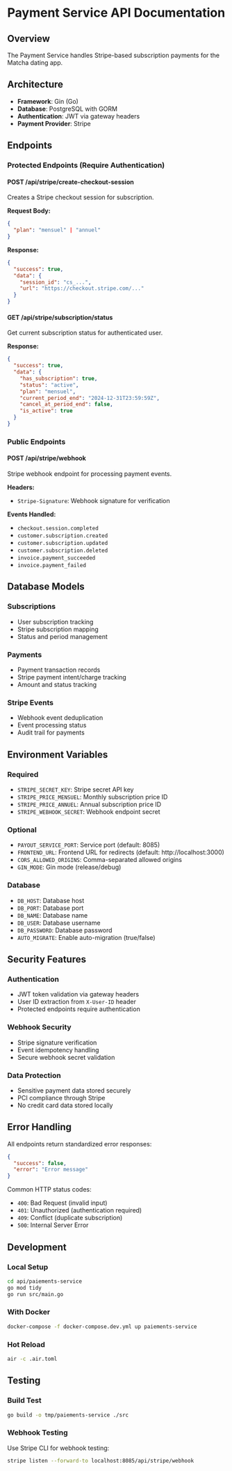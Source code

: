 # Payment Service API Documentation

## Overview
The Payment Service handles Stripe-based subscription payments for the Matcha dating app.

## Architecture
- **Framework**: Gin (Go)
- **Database**: PostgreSQL with GORM
- **Authentication**: JWT via gateway headers
- **Payment Provider**: Stripe

## Endpoints

### Protected Endpoints (Require Authentication)

#### POST /api/stripe/create-checkout-session
Creates a Stripe checkout session for subscription.

**Request Body:**
```json
{
  "plan": "mensuel" | "annuel"
}
```

**Response:**
```json
{
  "success": true,
  "data": {
    "session_id": "cs_...",
    "url": "https://checkout.stripe.com/..."
  }
}
```

#### GET /api/stripe/subscription/status
Get current subscription status for authenticated user.

**Response:**
```json
{
  "success": true,
  "data": {
    "has_subscription": true,
    "status": "active",
    "plan": "mensuel",
    "current_period_end": "2024-12-31T23:59:59Z",
    "cancel_at_period_end": false,
    "is_active": true
  }
}
```

### Public Endpoints

#### POST /api/stripe/webhook
Stripe webhook endpoint for processing payment events.

**Headers:**
- `Stripe-Signature`: Webhook signature for verification

**Events Handled:**
- `checkout.session.completed`
- `customer.subscription.created`
- `customer.subscription.updated`
- `customer.subscription.deleted`
- `invoice.payment_succeeded`
- `invoice.payment_failed`

## Database Models

### Subscriptions
- User subscription tracking
- Stripe subscription mapping
- Status and period management

### Payments
- Payment transaction records
- Stripe payment intent/charge tracking
- Amount and status tracking

### Stripe Events
- Webhook event deduplication
- Event processing status
- Audit trail for payments

## Environment Variables

### Required
- `STRIPE_SECRET_KEY`: Stripe secret API key
- `STRIPE_PRICE_MENSUEL`: Monthly subscription price ID
- `STRIPE_PRICE_ANNUEL`: Annual subscription price ID
- `STRIPE_WEBHOOK_SECRET`: Webhook endpoint secret

### Optional
- `PAYOUT_SERVICE_PORT`: Service port (default: 8085)
- `FRONTEND_URL`: Frontend URL for redirects (default: http://localhost:3000)
- `CORS_ALLOWED_ORIGINS`: Comma-separated allowed origins
- `GIN_MODE`: Gin mode (release/debug)

### Database
- `DB_HOST`: Database host
- `DB_PORT`: Database port
- `DB_NAME`: Database name
- `DB_USER`: Database username
- `DB_PASSWORD`: Database password
- `AUTO_MIGRATE`: Enable auto-migration (true/false)

## Security Features

### Authentication
- JWT token validation via gateway headers
- User ID extraction from `X-User-ID` header
- Protected endpoints require authentication

### Webhook Security
- Stripe signature verification
- Event idempotency handling
- Secure webhook secret validation

### Data Protection
- Sensitive payment data stored securely
- PCI compliance through Stripe
- No credit card data stored locally

## Error Handling

All endpoints return standardized error responses:

```json
{
  "success": false,
  "error": "Error message"
}
```

Common HTTP status codes:
- `400`: Bad Request (invalid input)
- `401`: Unauthorized (authentication required)
- `409`: Conflict (duplicate subscription)
- `500`: Internal Server Error

## Development

### Local Setup
```bash
cd api/paiements-service
go mod tidy
go run src/main.go
```

### With Docker
```bash
docker-compose -f docker-compose.dev.yml up paiements-service
```

### Hot Reload
```bash
air -c .air.toml
```

## Testing

### Build Test
```bash
go build -o tmp/paiements-service ./src
```

### Webhook Testing
Use Stripe CLI for webhook testing:
```bash
stripe listen --forward-to localhost:8085/api/stripe/webhook
```